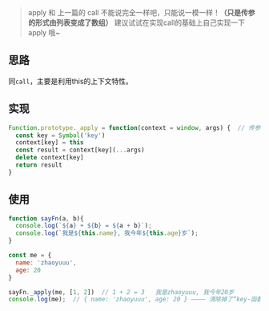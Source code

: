 > apply 和 上一篇的 call 不能说完全一样吧，只能说一模一样！**（只是传参的形式由列表变成了数组）**
建议试试在实现call的基础上自己实现一下 apply 哦~

## 思路
同`call`，主要是利用this的上下文特性。

## 实现
```js
Function.prototype._apply = function(context = window, args) {  // 传参形式变了，别的不变
  const key = Symbol('key')
  context[key] = this
  const result = context[key](...args)
  delete context[key]
  return result
}
```

## 使用
```js
function sayFn(a, b){
  console.log(`${a} + ${b} = ${a + b}`);
  console.log(`我是${this.name}, 我今年${this.age}岁`);
}

const me = {
  name: 'zhaoyuuu',
  age: 20
}

sayFn._apply(me, [1, 2])  // 1 + 2 = 3   我是zhaoyuuu, 我今年20岁
console.log(me);  // { name: 'zhaoyuuu', age: 20 } ———— 清除掉了“key-函数”
```